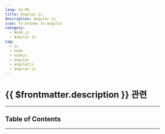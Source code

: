 ```yaml
---
lang: ko-KR
title: Angular.js
description: Angular.js
icon: fa-brands fa-angular
category:
  - Node.js
  - Angular.js 
tag: 
  - js
  - node
  - nodejs
  - angular
  - angularjs
  - angular-js
---
```


# {{ $frontmatter.description }} 관련

<ShieldsGroup logos="visualstudiocode,npm,pnpm,bun,yarn,vite,nodedotjs,javascript,typescript,angular"/>

---

## Table of Contents

<ToCLocal basePath="/programming/js-angular/" />

---

<TagLinks />
